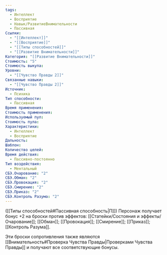 ```yaml
---
tags:
  - Интеллект
  - Восприятие
  - Навык/РазвитиеВнимательности
  - Пассивная
Ссылки:
  - "[[Интеллект]]"
  - "[[Восприятие]]"
  - "[[Типы способностей]]"
  - "[[Развитие Внимательности]]"
Категория: "[[Развитие Внимательности]]"
Стоимость: "5"
Стоимость выкупа: 
Уровни:
  - "[[Чувство Правды 2]]"
Связанные навыки:
  - "[[Чувство Правды 2]]"
Источник:
  - Психика
Тип способности:
  - Пассивная
Время применения: 
Стоимость применения: 
Используемый пул: 
Стоимость пула: 
Характеристики:
  - Интеллект
  - Восприятие
Дальность: 
Шаблон: 
Количество целей: 
Время действия:
  - Пассивно-постоянно
Тип воздействия:
  - Ментальный
СБЭ.Очарование: "2"
СБЭ.Обман: "2"
СБЭ.Провокация: "2"
СБЭ.Смирение: "2"
СБЭ.Приказ: "2"
СБЭ.Контроль Разума: "2"
---
```

([[Типы способностей#Пассивная способность|П]]) Персонаж получает бонус +2 на броски против эффектов: [[Статейки/Состояния и эффекты/Очарование]]; [[Обман]]; [[Провокация]]; [[Смирение]]; [[Приказ]]; [[Контроль Разума]]. 

Эти броски сопротивления также являются [[Внимательность#Проверка Чувства Правды|Проверками Чувства Правды]] и получают все соответствующие бонусы. 